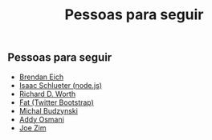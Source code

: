 ﻿---
title: Pessoas para seguir
isChild: true
lang: pt-BR
---

## Pessoas para seguir

* [Brendan Eich](http://brendaneich.com/)
* [Isaac Schlueter (node.js)](http://izs.me)
* [Richard D. Worth](http://rdworth.org/blog/)
* [Fat (Twitter Bootstrap)](http://byfat.xxx/)
* [Michal Budzynski](http://michalbe.blogspot.com.br/)
* [Addy Osmani](http://addyosmani.com/)
* [Joe Zim](http://www.joezimjs.com/javascript/)